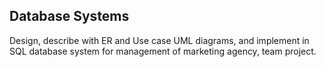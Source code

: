 ## Database Systems
Design, describe with ER and Use case UML diagrams, and implement in SQL database system for management of marketing agency, team project.